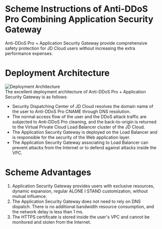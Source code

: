 # Scheme Instructions of  Anti-DDoS Pro Combining Application Security Gateway

Anti-DDoS Pro + Application Security Gateway provide comprehensive safety protection for JD Cloud users without increasing the extra performance expenses.

# Deployment Architecture
![Deployment Architecture](https://github.com/jdcloudcom/cn/blob/edit/image/%20Anti-DDoSPro/Best-Practice03.png)<Br/>
The excellent deployment architecture of Anti-DDoS Pro + Application Security Gateway is as follows:
- Security Dispatching Center of JD Cloud resolves the domain name of the user to Anti-DDoS Pro CNAME through DNS resolution.
- The normal access flow of the user and the DDoS attack traffic are subjected to Anti-DDoS Pro cleaning, and the back-to-origin is returned to the Virtual Private Cloud Load Balancer cluster of the JD Cloud.
- The Application Security Gateway is deployed on the Load Balancer and is responsible for the security of the Web application layer.
- The Application Security Gateway associating to Load Balancer can prevent attacks from the Internet or to defend against attacks inside the VPC.

# Scheme Advantages
1. Application Security Gateway provides users with exclusive resources, dynamic expansion, regular ALONE I STAND customization, without mutual influence.
2. The Application Security Gateway does not need to rely on DNS dispatch. There is no additional bandwidth resource consumption, and the network delay is less than 1 ms.
3. The HTTPS certificate is stored inside the user's VPC and cannot be monitored and stolen from the Internet.
